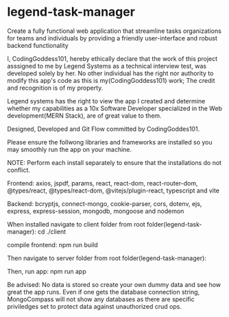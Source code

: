 # legend-task-manager

Create a fully functional web application that streamline tasks organizations for teams and individuals by providing a friendly user-interface and robust backend functionality

I, CodingGoddess101, hereby ethically declare that the work of this project asssigned to me by Legend Systems as a technical interview test, was developed solely by her. No other individual has the right nor authority to modify this app's code as this
is my(CodingGoddess101) work; The credit and recognition is of my property.

Legend systems has the right to view the app I created and determine whether my capabilities as a 10x Software Developer specialized in the Web development(MERN Stack), are of great value to them.

Designed, Developed and Git Flow committed by CodingGoddes101.


Please ensure the follwong libraries and frameworks are installed so you may smoothly run the app on your machine.

NOTE: Perform each install separately to ensure that the installations do not conflict.

Frontend: 
axios, jspdf, params, react,
react-dom, react-router-dom,
@types/react, @types/react-dom,
@vitejs/plugin-react, typescript and vite

Backend:
bcryptjs, connect-mongo, cookie-parser,
cors, dotenv, ejs, express, express-session,
mongodb, mongoose and nodemon

When installed navigate to client folder from root folder(legend-task-manager):
cd ./client

compile frontend:
npm run build

Then navigate to server folder from root folder(legend-task-manager):

Then, run app:
npm run app


Be advised: No data is stored so create your own dummy data and see how great the app runs. Even if one gets the database connection string, MongoCompass will not show any databases as there are specific priviledges set to protect data against unauthorized crud ops.
